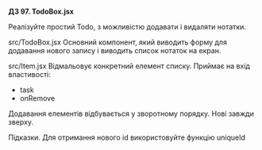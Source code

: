 **ДЗ 97. TodoBox.jsx**

Реалізуйте простий Todo, з можливістю додавати і видаляти нотатки.

src/TodoBox.jsx
Основний компонент, який виводить форму для додавання нового запису і виводить список нотаток на екран.

src/Item.jsx
Відмальовує конкретний елемент списку. Приймає на вхід властивості:
* task
* onRemove

Додавання елементів відбувається у зворотному порядку. Нові завжди зверху.

Підказки.
Для отримання нового id використовуйте функцію uniqueId
